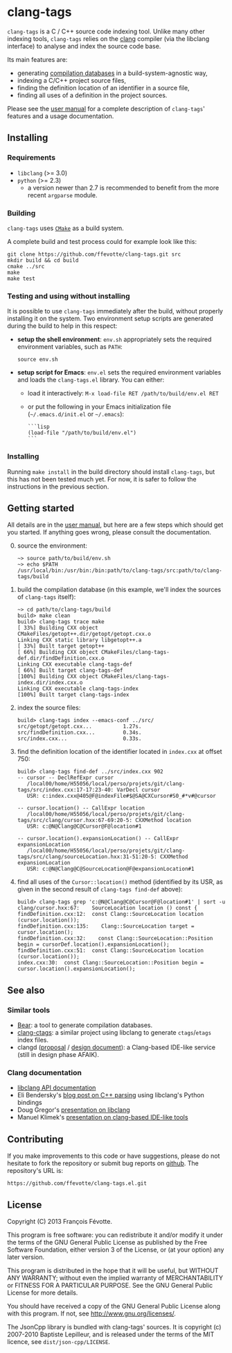 # clang-tags

`clang-tags` is a C / C++ source code indexing tool. Unlike many other indexing
tools, `clang-tags` relies on the [clang](http://clang.llvm.org) compiler (via
the libclang interface) to analyse and index the source code base.

Its main features are:
- generating
  [compilation databases](http://clang.llvm.org/docs/JSONCompilationDatabase.html)
  in a build-system-agnostic way,
- indexing a C/C++ project source files,
- finding the definition location of an identifier in a source file,
- finding all uses of a definition in the project sources.

Please see the [user manual](http://ffevotte.github.com/clang-tags) for a
complete description of `clang-tags`' features and a usage documentation.

## Installing

### Requirements

- `libclang` (>= 3.0)
- `python` (>= 2.3)
  - a version newer than 2.7 is recommended to benefit from the more recent `argparse` module.

### Building

`clang-tags` uses [`CMake`](http://www.cmake.org/) as a build system.

A complete build and test process could for example look like this:

```
git clone https://github.com/ffevotte/clang-tags.git src
mkdir build && cd build
cmake ../src
make
make test
```

### Testing and using without installing

It is possible to use `clang-tags` immediately after the build, without properly installing it on
the system. Two environment setup scripts are generated during the build to help in this respect:

- **setup the shell environment**: `env.sh` appropriately sets the required environment variables,
  such as `PATH`:

    ```
    source env.sh
    ```

- **setup script for Emacs**: `env.el` sets the required environment variables and loads the
  `clang-tags.el` library. You can either:
  - load it interactively: `M-x load-file RET /path/to/build/env.el RET`
  - or put the following in your Emacs initialization file (`~/.emacs.d/init.el` or `~/.emacs`):

        ```lisp
        (load-file "/path/to/build/env.el")
        ```

### Installing

Running `make install` in the build directory should install `clang-tags`, but this has not been
tested much yet. For now, it is safer to follow the instructions in the previous section.



## Getting started

All details are in the [user manual](http://ffevotte.github.com/clang-tags), but
here are a few steps which should get you started. If anything goes wrong,
please consult the documentation.

0. source the environment:

    ```
    ~> source path/to/build/env.sh
    ~> echo $PATH
    /usr/local/bin:/usr/bin:/bin:path/to/clang-tags/src:path/to/clang-tags/build
    ```

1. build the compilation database (in this example, we'll index the sources of `clang-tags` itself):

    ```
    ~> cd path/to/clang-tags/build
    build> make clean
    build> clang-tags trace make
    [ 33%] Building CXX object CMakeFiles/getopt++.dir/getopt/getopt.cxx.o
    Linking CXX static library libgetopt++.a
    [ 33%] Built target getopt++
    [ 66%] Building CXX object CMakeFiles/clang-tags-def.dir/findDefinition.cxx.o
    Linking CXX executable clang-tags-def
    [ 66%] Built target clang-tags-def
    [100%] Building CXX object CMakeFiles/clang-tags-index.dir/index.cxx.o
    Linking CXX executable clang-tags-index
    [100%] Built target clang-tags-index
    ```

2. index the source files:

    ```
    build> clang-tags index --emacs-conf ../src/
    src/getopt/getopt.cxx...          1.27s.
    src/findDefinition.cxx...         0.34s.
    src/index.cxx...                  0.33s.
    ```

3. find the definition location of the identifier located in `index.cxx` at
   offset 750:

    ```
    build> clang-tags find-def ../src/index.cxx 902
    -- cursor -- DeclRefExpr cursor
       /local00/home/H55056/local/perso/projets/git/clang-tags/src/index.cxx:17-17:23-40: VarDecl cursor
       USR: c:index.cxx@405@F@indexFile#$@SA@CXCursor#S0_#*v#@cursor

    -- cursor.location() -- CallExpr location
       /local00/home/H55056/local/perso/projets/git/clang-tags/src/clang/cursor.hxx:67-69:20-5: CXXMethod location
       USR: c:@N@Clang@C@Cursor@F@location#1

    -- cursor.location().expansionLocation() -- CallExpr expansionLocation
       /local00/home/H55056/local/perso/projets/git/clang-tags/src/clang/sourceLocation.hxx:31-51:20-5: CXXMethod expansionLocation
       USR: c:@N@Clang@C@SourceLocation@F@expansionLocation#1
    ```

4. find all uses of the `Cursor::location()` method (identified by its USR, as
   given in the second result of `clang-tags find-def` above):

    ```
    build> clang-tags grep 'c:@N@Clang@C@Cursor@F@location#1' | sort -u
    clang/cursor.hxx:67:    SourceLocation location () const {
    findDefinition.cxx:12:  const Clang::SourceLocation location (cursor.location());
    findDefinition.cxx:135:    Clang::SourceLocation target = cursor.location();
    findDefinition.cxx:32:    const Clang::SourceLocation::Position begin = cursorDef.location().expansionLocation();
    findDefinition.cxx:51:  const Clang::SourceLocation location (cursor.location());
    index.cxx:30:  const Clang::SourceLocation::Position begin = cursor.location().expansionLocation();
    ```


## See also

### Similar tools

- [Bear](https://github.com/rizsotto/Bear): a tool to generate compilation databases.
- [clang-ctags](https://github.com/drothlis/clang-ctags): a similar project
  using libclang to generate `ctags`/`etags` index files.
- clangd ([proposal][clangd_proposal] / [design document][clangd_design]):
  a Clang-based IDE-like service (still in design phase AFAIK).

[clangd_proposal]: http://lists.cs.uiuc.edu/pipermail/cfe-dev/2012-June/022028.html
[clangd_design]:   https://github.com/chandlerc/llvm-designs/blob/master/ClangService.rst

### Clang documentation

- [libclang API documentation][libclang]
- Eli Bendersky's [blog post on C++ parsing][bendersky] using libclang's Python bindings
- Doug Gregor's [presentation on libclang][gregor]
- Manuel Klimek's [presentation on clang-based IDE-like tools][klimek]

[libclang]:  http://clang.llvm.org/doxygen/group__CINDEX.html
[bendersky]: http://eli.thegreenplace.net/2011/07/03/parsing-c-in-python-with-clang/
[gregor]:    http://llvm.org/devmtg/2010-11/Gregor-libclang.pdf
[klimek]:    http://llvm.org/devmtg/2012-04-12/Slides/Manuel_Klimek.pdf


## Contributing

If you make improvements to this code or have suggestions, please do not
hesitate to fork the repository or submit bug reports on
[github](https://github.com/ffevotte/clang-tags). The repository's URL is:

    https://github.com/ffevotte/clang-tags.el.git


## License

Copyright (C) 2013 François Févotte.

This program is free software: you can redistribute it and/or modify it under
the terms of the GNU General Public License as published by the Free Software
Foundation, either version 3 of the License, or (at your option) any later
version.

This program is distributed in the hope that it will be useful, but WITHOUT ANY
WARRANTY; without even the implied warranty of MERCHANTABILITY or FITNESS FOR A
PARTICULAR PURPOSE. See the GNU General Public License for more details.

You should have received a copy of the GNU General Public License along with
this program. If not, see <http://www.gnu.org/licenses/>.



The JsonCpp library is bundled with clang-tags' sources.
It is copyright (c) 2007-2010 Baptiste Lepilleur, and is released under the
terms of the MIT licence, see `dist/json-cpp/LICENSE`.
